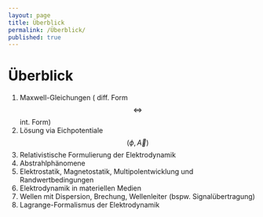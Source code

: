 ```yaml
---
layout: page
title: Überblick
permalink: /Überblick/
published: true
---
```

# Überblick

1.	Maxwell-Gleichungen ( diff. Form $$ \Longleftrightarrow $$ int. Form)
2.	Lösung via Eichpotentiale $$ (\phi , \vec A)  $$
3.	Relativistische Formulierung der Elektrodynamik
4.	Abstrahlphänomene
5.	Elektrostatik, Magnetostatik, Multipolentwicklung und Randwertbedingungen
6.	Elektrodynamik in materiellen Medien
7.	Wellen mit Dispersion, Brechung, Wellenleiter (bspw. Signalübertragung)
8.	Lagrange-Formalismus der Elektrodynamik
